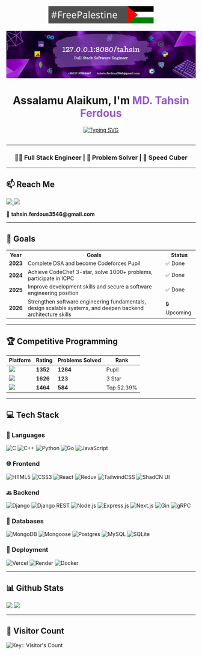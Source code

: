 <div align="center">
  <img src="https://raw.githubusercontent.com/OneDroid/.github/refs/heads/main/images/badge/save-palestine.svg" alt="SavePalestine" width="280"/>
</div>

<br/>

<div align="center">
  <img src="https://github.com/Tahsin005/tahsin005/blob/main/assets/banner_.png" />
</div>

<h1 align="center">Assalamu Alaikum, I'm <span style="color:#945acb;">MD. Tahsin Ferdous</span></h1>

<div align="center">
  <a href="https://github.com/DenverCoder1/readme-typing-svg">
    <img src="https://readme-typing-svg.herokuapp.com?font=Fira+Code&color=5C4390&size=25&center=true&vCenter=true&width=1000&lines=Software+Engineer;Competitive+Programmer;ICPC+Dhaka+24+Contestant;Pupil+at+Codeforces;★★★+at+Codechef" alt="Typing SVG">
  </a>
</div>

<br/>

---

<h3 align="center">👨‍💻 Full Stack Engineer | 🎯 Problem Solver | 🧩 Speed Cuber</h3>

---

## 📫 Reach Me

<div align="start">
  <a href="https://www.facebook.com/tahsin.gopher/">
    <img src="https://img.shields.io/badge/Facebook-1877F2?style=for-the-badge&logo=Facebook&logoColor=white" />
  </a>
  <a href="https://www.linkedin.com/in/md-tahsin-ferdous/">
    <img src="https://img.shields.io/badge/LinkedIn-0077B5?style=for-the-badge&logo=linkedin&logoColor=white" />
  </a>
</div>

<p align="start">📧 <strong>tahsin.ferdous3546@gmail.com</strong></p>


---

## 🎯 Goals

<table>
  <tr>
    <th>Year</th>
    <th>Goals</th>
    <th>Status</th>
  </tr>
  <tr>
    <td><strong>2023</strong></td>
    <td>Complete DSA and become Codeforces Pupil</td>
    <td>✅ Done</td>
  </tr>
  <tr>
    <td><strong>2024</strong></td>
    <td>Achieve CodeChef 3-star, solve 1000+ problems, participate in ICPC</td>
    <td>✅ Done</td>
  </tr>
  <tr>
    <td><strong>2025</strong></td>
    <td>Improve development skills and secure a software engineering position</td>
    <td>✅ Done</td>
  </tr>
  <tr>
    <td><strong>2026</strong></td>
    <td>Strengthen software engineering fundamentals, design scalable systems, and deepen backend architecture skills</td>
    <td>🔒 Upcoming</td>
  </tr>
</table>


---

## 🏆 Competitive Programming

| Platform                                                                 | Rating     | Problems Solved | Rank     |
|--------------------------------------------------------------------------|------------|------------------|----------|
| [<img src="https://img.shields.io/badge/Codeforces-445f9d?style=for-the-badge&logo=Codeforces&logoColor=white"/>](https://codeforces.com/profile/tahsin_ferdous)             | **1352**   | **1284**         | Pupil    |
| [<img src="https://img.shields.io/badge/CodeChef-%23964B00.svg?style=for-the-badge&logo=CodeChef&logoColor=white"/>](https://www.codechef.com/users/tahsinferdous3)               | **1626**   | **123**          | 3 Star   |
| [<img src="https://img.shields.io/badge/LeetCode-000000?style=for-the-badge&logo=LeetCode&logoColor=#d16c06"/>](https://leetcode.com/u/md-tahsin-ferdous/)                   | **1464**   | **584**          | Top 52.39%  |

---

## 💻 Tech Stack
### 🧠 Languages
![C](https://img.shields.io/badge/C-00599C?style=for-the-badge&logo=c&logoColor=white)
![C++](https://img.shields.io/badge/C++-00599C?style=for-the-badge&logo=c%2B%2B&logoColor=white)
![Python](https://img.shields.io/badge/Python-3776AB?style=for-the-badge&logo=python&logoColor=ffdd54)
![Go](https://img.shields.io/badge/Go-00ADD8?style=for-the-badge&logo=go&logoColor=white)
![JavaScript](https://img.shields.io/badge/JavaScript-F7DF1E?style=for-the-badge&logo=javascript&logoColor=black)

### 🌐 Frontend
![HTML5](https://img.shields.io/badge/HTML5-E34F26?style=for-the-badge&logo=html5&logoColor=white)
![CSS3](https://img.shields.io/badge/CSS3-1572B6?style=for-the-badge&logo=css3&logoColor=white)
![React](https://img.shields.io/badge/React-00C4CC?style=for-the-badge&logo=react&logoColor=white)
![Redux](https://img.shields.io/badge/Redux-764ABC?style=for-the-badge&logo=redux&logoColor=white)
![TailwindCSS](https://img.shields.io/badge/TailwindCSS-38B2AC?style=for-the-badge&logo=tailwind-css&logoColor=white)
![ShadCN UI](https://img.shields.io/badge/ShadCN_UI-111827?style=for-the-badge&logo=vercel&logoColor=white)

### 🔙 Backend
![Django](https://img.shields.io/badge/Django-092E20?style=for-the-badge&logo=django&logoColor=white)
![Django REST](https://img.shields.io/badge/DRF-ff1709?style=for-the-badge&logo=django&logoColor=white)
![Node.js](https://img.shields.io/badge/Node.js-43853D?style=for-the-badge&logo=node.js&logoColor=white)
![Express.js](https://img.shields.io/badge/Express.js-000000?style=for-the-badge&logo=express&logoColor=white)
![Next.js](https://img.shields.io/badge/Next.js-000?style=for-the-badge&logo=nextdotjs&logoColor=white)
![Gin](https://img.shields.io/badge/Gin-00ADD8?style=for-the-badge&logo=go&logoColor=white)
![gRPC](https://img.shields.io/badge/gRPC-009688?style=for-the-badge&logo=grpc&logoColor=white)


### 🧩 Databases
![MongoDB](https://img.shields.io/badge/MongoDB-4EA94B?style=for-the-badge&logo=mongodb&logoColor=white)
![Mongoose](https://img.shields.io/badge/Mongoose-880000?style=for-the-badge&logo=mongoose&logoColor=white)
![Postgres](https://img.shields.io/badge/PostgreSQL-316192?style=for-the-badge&logo=postgresql&logoColor=white)
![MySQL](https://img.shields.io/badge/MySQL-4479A1?style=for-the-badge&logo=mysql&logoColor=white)
![SQLite](https://img.shields.io/badge/SQLite-07405E?style=for-the-badge&logo=sqlite&logoColor=white)

### 🚀 Deployment
![Vercel](https://img.shields.io/badge/Vercel-000000?style=for-the-badge&logo=vercel&logoColor=white)
![Render](https://img.shields.io/badge/Render-46E3B7?style=for-the-badge&logo=render&logoColor=white)
![Docker](https://img.shields.io/badge/Docker-2496ED?style=for-the-badge&logo=docker&logoColor=white)

---

## 📊 Github Stats

[![](https://nirzak-streak-stats.vercel.app?user=tahsin005)](https://git.io/streak-stats)
![](https://github-readme-stats.vercel.app/api/top-langs/?username=tahsin005&hide_border=false&include_all_commits=true&count_private=true&layout=compact)

---

## 🧮 Visitor Count

<img src="https://profile-counter.deno.dev/tahsin005/count.svg" alt="Key:: Visitor's Count" />
